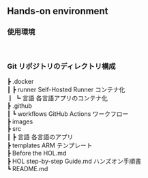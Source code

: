 
## Hands-on environment

### 使用環境


<br />

### Git リポジトリのディレクトリ構成

┣ .docker  
┃   ┣ runner                Self-Hosted Runner コンテナ化  
┃   ┗ 言語                  各言語アプリのコンテナ化  
┣ .github  
┃   ┗ workflows             GitHub Actions ワークフロー  
┣ images  
┣ src  
┃   ┣ 言語                  各言語のアプリ  
┣ templates                 ARM テンプレート  
┣ Before the HOL.md  
┣ HOL step-by-step Guide.md ハンズオン手順書  
┗ README.md

